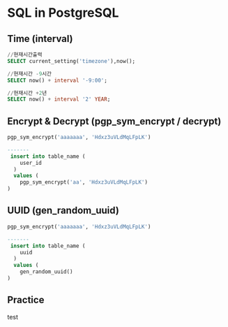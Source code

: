 SQL in PostgreSQL
====

Time (interval)
---
~~~sql
//현재시간출력     
SELECT current_setting('timezone'),now();

//현재시간 -9시간      
SELECT now() + interval '-9:00';

//현재시간 +2년      
SELECT now() + interval '2' YEAR;
~~~
Encrypt & Decrypt (pgp_sym_encrypt / decrypt)
---

~~~sql
pgp_sym_encrypt('aaaaaaa', 'Hdxz3uVLdMqLFpLK')

-------
 insert into table_name ( 
    user_id
  ) 
  values ( 
    pgp_sym_encrypt('aa', 'Hdxz3uVLdMqLFpLK')
)
~~~

UUID (gen_random_uuid)
------
~~~sql
pgp_sym_encrypt('aaaaaaa', 'Hdxz3uVLdMqLFpLK')

-------
 insert into table_name ( 
    uuid
  ) 
  values ( 
    gen_random_uuid()
)
~~~~~

Practice
------
test